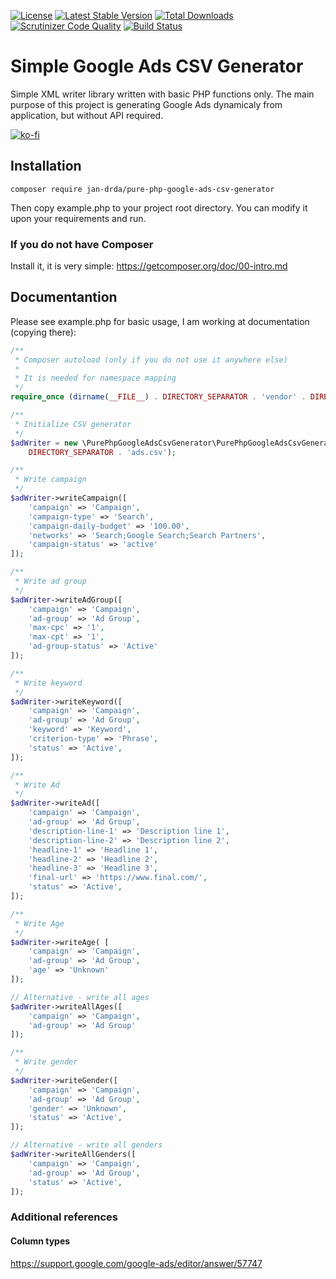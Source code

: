 [![License](https://poser.pugx.org/jan-drda/pure-php-google-ads-csv-generator/license)](https://packagist.org/packages/jan-drda/pure-php-google-ads-csv-generator)
[![Latest Stable Version](https://poser.pugx.org/jan-drda/pure-php-google-ads-csv-generator/v/stable)](https://packagist.org/packages/jan-drda/pure-php-google-ads-csv-generator)
[![Total Downloads](https://poser.pugx.org/jan-drda/pure-php-google-ads-csv-generator/downloads)](https://packagist.org/packages/jan-drda/pure-php-google-ads-csv-generator)
[![Scrutinizer Code Quality](https://scrutinizer-ci.com/g/jdrda/pure-php-google-ads-csv-generator/badges/quality-score.png?b=master)](https://scrutinizer-ci.com/g/jdrda/pure-php-google-ads-csv-generator/?branch=master) [![Build Status](https://scrutinizer-ci.com/g/jdrda/pure-php-google-ads-csv-generator/badges/build.png?b=master)](https://scrutinizer-ci.com/g/jdrda/pure-php-google-ads-csv-generator/build-status/master)

# Simple Google Ads CSV Generator
Simple XML writer library written with basic PHP functions only. The main purpose of this project is generating Google Ads dynamicaly from application, but without API required.

[![ko-fi](https://www.ko-fi.com/img/donate_sm.png)](https://ko-fi.com/A067ES5)

## Installation
```
composer require jan-drda/pure-php-google-ads-csv-generator
```
Then copy example.php to your project root directory. You can modify it upon your requirements and run.
### If you do not have Composer
Install it, it is very simple:
https://getcomposer.org/doc/00-intro.md

## Documentantion
Please see example.php for basic usage, I am working at documentation (copying there):
```php
/**
 * Composer autoload (only if you do not use it anywhere else)
 *
 * It is needed for namespace mapping
 */
require_once (dirname(__FILE__) . DIRECTORY_SEPARATOR . 'vendor' . DIRECTORY_SEPARATOR . 'autoload.php');

/**
 * Initialize CSV generator
 */
$adWriter = new \PurePhpGoogleAdsCsvGenerator\PurePhpGoogleAdsCsvGenerator(dirname(__FILE__) .
    DIRECTORY_SEPARATOR . 'ads.csv');

/**
 * Write campaign
 */
$adWriter->writeCampaign([
    'campaign' => 'Campaign',
    'campaign-type' => 'Search',
    'campaign-daily-budget' => '100.00',
    'networks' => 'Search;Google Search;Search Partners',
    'campaign-status' => 'active'
]);

/**
 * Write ad group
 */
$adWriter->writeAdGroup([
    'campaign' => 'Campaign',
    'ad-group' => 'Ad Group',
    'max-cpc' => '1',
    'max-cpt' => '1',
    'ad-group-status' => 'Active'
]);

/**
 * Write keyword
 */
$adWriter->writeKeyword([
    'campaign' => 'Campaign',
    'ad-group' => 'Ad Group',
    'keyword' => 'Keyword',
    'criterion-type' => 'Phrase',
    'status' => 'Active',
]);

/**
 * Write Ad
 */
$adWriter->writeAd([
    'campaign' => 'Campaign',
    'ad-group' => 'Ad Group',
    'description-line-1' => 'Description line 1',
    'description-line-2' => 'Description line 2',
    'headline-1' => 'Headline 1',
    'headline-2' => 'Headline 2',
    'headline-3' => 'Headline 3',
    'final-url' => 'https://www.final.com/',
    'status' => 'Active',
]);

/**
 * Write Age
 */
$adWriter->writeAge( [
    'campaign' => 'Campaign',
    'ad-group' => 'Ad Group',
    'age' => 'Unknown'
]);

// Alternative - write all ages
$adWriter->writeAllAges([
    'campaign' => 'Campaign',
    'ad-group' => 'Ad Group'
]);

/**
 * Write gender
 */
$adWriter->writeGender([
    'campaign' => 'Campaign',
    'ad-group' => 'Ad Group',
    'gender' => 'Unknown',
    'status' => 'Active',
]);

// Alternative - write all genders
$adWriter->writeAllGenders([
    'campaign' => 'Campaign',
    'ad-group' => 'Ad Group',
    'status' => 'Active',
]);
```
### Additional references

#### Column types 
https://support.google.com/google-ads/editor/answer/57747